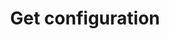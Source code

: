 ---
title: Get configuration
excerpt: Get a configuration as stringified JSON.
api:
  file: configuration-4.json
  operationId: get-configuration
deprecated: false
hidden: false
metadata:
  title: ''
  description: ''
  robots: index
next:
  description: ''
---